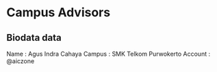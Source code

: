 # Campus Advisors

## Biodata data
Name	: Agus Indra Cahaya
Campus	: SMK Telkom Purwokerto
Account	: @aiczone
